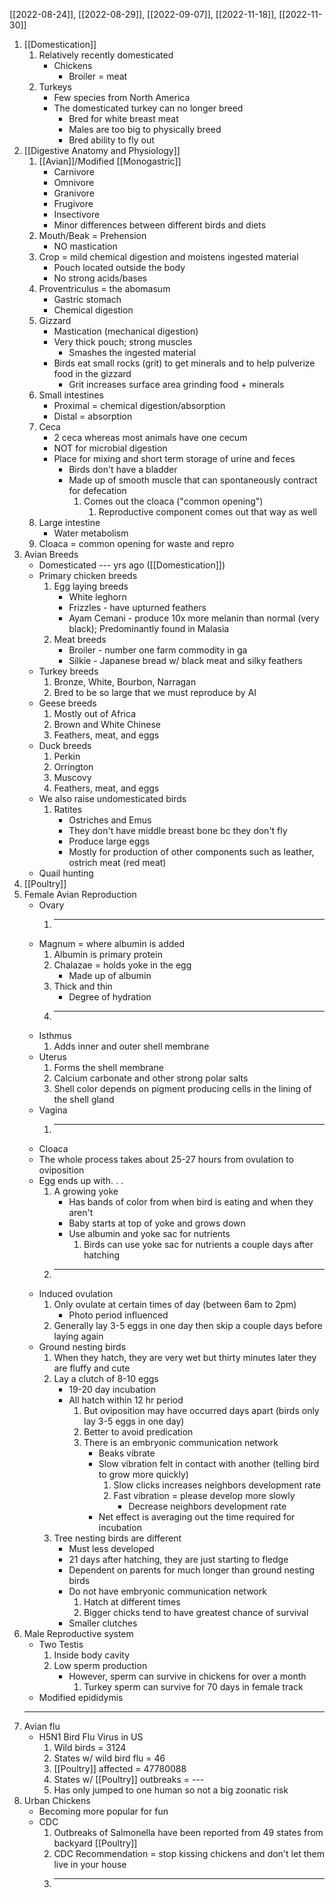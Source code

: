 [[2022-08-24]], [[2022-08-29]], [[2022-09-07]], [[2022-11-18]], [[2022-11-30]]

1. [[Domestication]]
	1. Relatively recently domesticated
		- Chickens
			- Broiler = meat
	2. Turkeys
		- Few species from North America
		- The domesticated turkey can no longer breed
			- Bred for white breast meat
			- Males are too big to physically breed
			- Bred ability to fly out
2. [[Digestive Anatomy and Physiology]]
	1. [[Avian]]/Modified [[Monogastric]]
		- Carnivore
		- Omnivore
		- Granivore
		- Frugivore
		- Insectivore
		- Minor differences between different birds and diets
	2. Mouth/Beak = Prehension
		- NO mastication
	3. Crop = mild chemical digestion and moistens ingested material
		- Pouch located outside the body
		- No strong acids/bases
	4. Proventriculus = the abomasum 
		- Gastric stomach
		- Chemical digestion
	5. Gizzard
		- Mastication (mechanical digestion)
		- Very thick pouch; strong muscles
			- Smashes the ingested material
		- Birds eat small rocks (grit) to get minerals and to help pulverize food in the gizzard
			- Grit increases surface area grinding food + minerals
	6. Small intestines
		- Proximal = chemical digestion/absorption
		- Distal = absorption 
	7. Ceca
		- 2 ceca whereas most animals have one cecum
		- NOT for microbial digestion
		- Place for mixing and short term storage of urine and feces
			- Birds don't have a bladder
			- Made up of smooth muscle that can spontaneously contract for defecation 
				1. Comes out the cloaca ("common opening")
					1. Reproductive component comes out that way as well
	8. Large intestine
		- Water metabolism
	9. Cloaca = common opening for waste and repro
3. Avian Breeds
	-  Domesticated --- yrs ago ([[Domestication]])
	- Primary chicken breeds
		1. Egg laying breeds
			- White leghorn
			- Frizzles - have upturned feathers
			- Ayam Cemani - produce 10x more melanin than normal (very black); Predominantly found in Malasia
		1. Meat breeds
			- Broiler - number one farm commodity in ga
			- Silkie - Japanese bread w/ black meat and silky feathers
	- Turkey breeds
		1. Bronze, White, Bourbon, Narragan
		2. Bred to be so large that we must reproduce by AI
	- Geese breeds
		1. Mostly out of Africa
		2. Brown and White Chinese
		3. Feathers, meat, and eggs
	- Duck breeds
		1. Perkin
		2. Orrington
		3. Muscovy
		4. Feathers, meat, and eggs
	- We also raise undomesticated birds
		1. Ratites
			- Ostriches and Emus
			- They don't have middle breast bone bc they don't fly
			- Produce large eggs
			- Mostly for production of other components such as leather, ostrich meat (red meat)
	- Quail hunting
4. [[Poultry]]
5. Female Avian Reproduction
	- Ovary
		1. ---
	- Magnum = where albumin is added
		1. Albumin is primary protein
		2. Chalazae = holds yoke in the egg
			- Made up of albumin
		3. Thick and thin
			- Degree of hydration
		4. ---
	- Isthmus
		1. Adds inner and outer shell membrane
	- Uterus
		1. Forms the shell membrane
		2. Calcium carbonate and other strong polar salts
		3. Shell color depends on pigment producing cells in the lining of the shell gland
	- Vagina
		1. ---
	- Cloaca
	- The whole process takes about 25-27 hours from ovulation to oviposition
	- Egg ends up with. . .
		1. A growing yoke
			- Has bands of color from when bird is eating and when they aren't
			- Baby starts at top of yoke and grows down
			- Use albumin and yoke sac for nutrients
				 1. Birds can use yoke sac for nutrients a couple days after hatching
		1. ---
	- Induced ovulation
		1. Only ovulate at certain times of day (between 6am to 2pm)
			- Photo period influenced
		2. Generally lay 3-5 eggs in one day then skip a couple days before laying again
	- Ground nesting birds
		1. When they hatch, they are very wet but thirty minutes later they are fluffy and cute
		2. Lay a clutch of 8-10 eggs
			- 19-20 day incubation
			- All hatch within 12 hr period
				1. But oviposition may have occurred days apart (birds only lay 3-5 eggs in one day)
				2. Better to avoid predication
				3. There is an embryonic communication network
					- Beaks vibrate
					- Slow vibration felt in contact with another (telling bird to grow more quickly)
						1. Slow clicks increases neighbors development rate
						2. Fast vibration = please develop more slowly
							- Decrease neighbors development rate
					- Net effect is averaging out the time required for incubation
		1. Tree nesting birds are different
			- Must less developed
			- 21 days after hatching, they are just starting to fledge
			- Dependent on parents for much longer than ground nesting birds
			- Do not have embryonic communication network
				1. Hatch at different times
				2. Bigger chicks tend to have greatest chance of survival
			- Smaller clutches
6. Male Reproductive system
	- Two Testis
		1. Inside body cavity
		2. Low sperm production
			- However, sperm can survive in chickens for over a month
				1. Turkey sperm can survive for 70 days in female track
	- Modified epididymis
	- ---
7. Avian flu
	- H5N1 Bird Flu Virus in US
		1. Wild birds = 3124
		2. States w/ wild bird flu = 46
		3. [[Poultry]] affected = 47780088
		4. States w/ [[Poultry]] outbreaks = ---
		5. Has only jumped to one human so not a big zoonatic risk
8. Urban Chickens
	- Becoming more popular for fun
	- CDC
		1. Outbreaks of Salmonella have been reported from 49 states from backyard [[Poultry]]
		2. CDC Recommendation = stop kissing chickens and don't let them live in your house
		3. ---
	